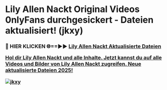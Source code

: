 # Lily Allen Nackt Original Videos 0nlyFans durchgesickert - Dateien aktualisiert! (jkxy)

<h3>🔴 HIER KLICKEN 🌐==►► <a href="https://tinyurl.com/h6vf6nb8" rel="nofollow">Lily Allen Nackt Aktualisierte Dateien

Hol dir Lily Allen Nackt und alle Inhalte. Jetzt kannst du auf alle Videos und Bilder von Lily Allen Nackt zugreifen. Neue aktualisierte Dateien 2025!

[![jkxy](https://i.imgur.com/sD4kR3V.gif)](https://tinyurl.com/h6vf6nb8)
